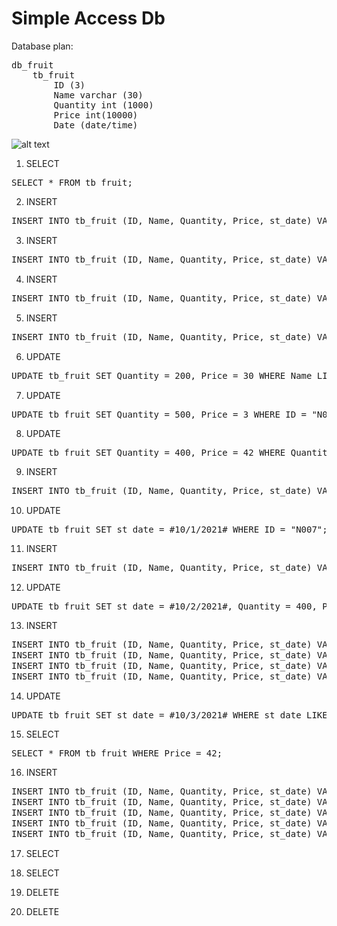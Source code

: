 # Simple Access Db

Database plan: 
<pre>
db_fruit
	tb_fruit
		ID (3)
		Name varchar (30)
		Quantity int (1000)
		Price int(10000)
		Date (date/time)
</pre>
![alt text](https://github.com/lacakp/Computer-Science/tree/Advance-Programming/Week14/Work_Database/snapshot/db_design.png)

1.	SELECT
<pre>
SELECT * FROM tb_fruit;
</pre>
<!-- ![alt text](http://url/to/img.png) -->

2. INSERT
<pre>
INSERT INTO tb_fruit (ID, Name, Quantity, Price, st_date) VALUES ( "N003", "ละมุด", 40, 25, #6-7-2021# );
</pre>
 
3.	INSERT 
<pre>
INSERT INTO tb_fruit (ID, Name, Quantity, Price, st_date) VALUES ( "N004", "ลำไย", 100, 4, #6-9-2021# ); 
</pre>

4.	INSERT 
<pre>
INSERT INTO tb_fruit (ID, Name, Quantity, Price, st_date) VALUES ( "N004", "ลำไย", 100, 4, #6-9-2021# ); 
</pre>

5.	INSERT 
<pre>
INSERT INTO tb_fruit (ID, Name, Quantity, Price, st_date) VALUES ( "N006", "ส้มเขียวหวาน สายน้ำผึ้ง เบอร์ 5", 120, 65, #25-9-2021# ) ; 
</pre>


6.	UPDATE 
<pre>
UPDATE tb_fruit SET Quantity = 200, Price = 30 WHERE Name LIKE "แอปเปิ้ล"; 
</pre>

7.	UPDATE 
<pre>
UPDATE tb_fruit SET Quantity = 500, Price = 3 WHERE ID = "N004"; 
</pre>

8. UPDATE 
<pre>
UPDATE tb_fruit SET Quantity = 400, Price = 42 WHERE Quantity = 170; 
</pre>

9.	INSERT 
<pre>
INSERT INTO tb_fruit (ID, Name, Quantity, Price, st_date) VALUES ( "N007", "ส้มเขียวหวาน สายน้ำผึ้ง เบอร์ 6", 100, 75, #25-9-2021# ) ; 
</pre>

10.	UPDATE 
<pre>
UPDATE tb_fruit SET st_date = #10/1/2021# WHERE ID = "N007"; 
</pre>

11.	INSERT 
<pre>
INSERT INTO tb_fruit (ID, Name, Quantity, Price, st_date) VALUES ( "N008", "ส้มโอ ขาวน้ำผึ้ง - เล็ก", 50, 40, #25-9-2021# ); 
</pre>

12.	UPDATE 
<pre>
UPDATE tb_fruit SET st_date = #10/2/2021#, Quantity = 400, Price=42 WHERE ID = "N008"; 
</pre>


13.  INSERT

<pre>
INSERT INTO tb_fruit (ID, Name, Quantity, Price, st_date) VALUES ( "N009", "ลำไย", 50, 4, #3-10-2021# );
INSERT INTO tb_fruit (ID, Name, Quantity, Price, st_date) VALUES ( "N010", "ส้มโอ ขาวน้ำผึ้ง - เล็ก", 20, 40, #3-10-2021# );
INSERT INTO tb_fruit (ID, Name, Quantity, Price, st_date) VALUES ( "N011", "ส้มเขียวหวาน สายน้ำผึ้ง เบอร์ 5", 60, 65, #3-10-2021#  );
INSERT INTO tb_fruit (ID, Name, Quantity, Price, st_date) VALUES ( "N012", "ส้มเขียวหวาน สายน้ำผึ้ง เบอร์ 6", 600, 75, #3-10-2021# ) ;
</pre>


14.	UPDATE 
<pre>
UPDATE tb_fruit SET st_date = #10/3/2021# WHERE st_date LIKE #3-10-2021# 
</pre>

15. SELECT
<pre>
SELECT * FROM tb_fruit WHERE Price = 42;
</pre>

16. INSERT
<pre>
INSERT INTO tb_fruit (ID, Name, Quantity, Price, st_date) VALUES ( "N013", "กระท้อนทับทิม – เบอร์กลาง", 77, 18, #10-3-2021# );
INSERT INTO tb_fruit (ID, Name, Quantity, Price, st_date) VALUES ( "N014", "ขนุนทองประเสริฐ", 220, 15, #10-3-2021# );
INSERT INTO tb_fruit (ID, Name, Quantity, Price, st_date) VALUES ( "N015", "กระท้อนทับทิม – เบอร์กลาง", 50, 4, #10-3-2021# );
INSERT INTO tb_fruit (ID, Name, Quantity, Price, st_date) VALUES ( "N016", "กระท้อนทับทิม – เบอร์กลาง", 50, 4, #10-3-2021# );
INSERT INTO tb_fruit (ID, Name, Quantity, Price, st_date) VALUES ( "N017", "กระท้อนทับทิม – เบอร์กลาง", 50, 4, #10-3-2021# );
</pre>

17. SELECT

18. SELECT

19. DELETE

20. DELETE
